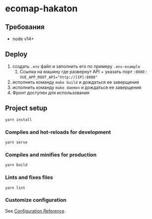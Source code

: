 # ecomap-hakaton

## Требования
- node v14+

## Deploy
1. создать `.env` файл и заполнить его по примеру `.env-example`
   1. Ссылка на машину где развернут API + указать порт `:8080` : `VUE_APP_ROOT_API="http://[IP]:8008"`
2. исполнить команду `make build` и дождаться ее заверщения
3. исполнить команду `make daemon` и дождаться ее заверщения
4. Фронт доступен для использования

## Project setup
```
yarn install
```

### Compiles and hot-reloads for development
```
yarn serve
```

### Compiles and minifies for production
```
yarn build
```

### Lints and fixes files
```
yarn lint
```

### Customize configuration
See [Configuration Reference](https://cli.vuejs.org/config/).

